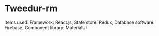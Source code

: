 # Tweedur-rm

Items used: 
Framework: React.js,
State store: Redux,
Database software: Firebase,
Component library: MaterialUI

